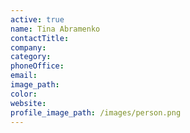 ```yaml
---
active: true
name: Tina Abramenko
contactTitle:
company:
category:
phoneOffice:
email:
image_path:
color:
website:
profile_image_path: /images/person.png
---
```


